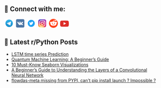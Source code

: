 ## 🔎 Connect with me:
[<img src="https://github.com/bullbesh/bullbesh/blob/main/images/Telegram.png" width="32" height="32" />](https://t.me/bullbesh)
[<img src="https://github.com/bullbesh/bullbesh/blob/main/images/VK.png" width="32" height="32" />](https://vk.com/bullbesh)
[<img src="https://github.com/bullbesh/bullbesh/blob/main/images/Twitter.png" width="32" height="32" />](https://twitter.com/bullbesh1)
[<img src="https://github.com/bullbesh/bullbesh/blob/main/images/Instagram.png" width="32" height="32" />](https://www.instagram.com/bullbesh)
[<img src="https://github.com/bullbesh/bullbesh/blob/main/images/Reddit.png" width="32" height="32" />](https://www.reddit.com/user/bullbesh)
[<img src="https://github.com/bullbesh/bullbesh/blob/main/images/YouTube.png" width="32" height="32" />](https://www.youtube.com/channel/UCtfjRs6uzgq5mfm8S06WTcg)

## 📕 Latest r/Python Posts
<!-- BLOG-POST-LIST:START -->
- [LSTM time series Prediction](https://www.reddit.com/r/Python/comments/zupekh/lstm_time_series_prediction/)
- [Quantum Machine Learning: A Beginner’s Guide](https://www.reddit.com/r/Python/comments/zuozc5/quantum_machine_learning_a_beginners_guide/)
- [10 Must-Know Seaborn Visualizations](https://www.reddit.com/r/Python/comments/zuon03/10_mustknow_seaborn_visualizations/)
- [A Beginner’s Guide to Understanding the Layers of a Convolutional Neural Network](https://www.reddit.com/r/Python/comments/zuoe9z/a_beginners_guide_to_understanding_the_layers_of/)
- [flowdas-meta missing from PYPI, can&#39;t pip install launch ? Impossible ?](https://www.reddit.com/r/Python/comments/zuo3za/flowdasmeta_missing_from_pypi_cant_pip_install/)
<!-- BLOG-POST-LIST:END -->
